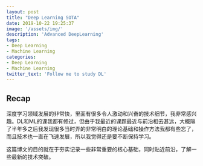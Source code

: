 ```yaml
---
layout: post
title: "Deep Learning SOTA"
date: 2019-10-22 19:25:37
image: '/assets/img/'
description: 'Advanced DeepLearning'
tags:
- Deep Learning
- Machine Learning
categories:
- Deep Learning
- Machine Learning 
twitter_text: 'Follow me to study DL'
---
```


## Recap

深度学习领域发展的非常快，里面有很多令人激动和兴奋的技术细节，我非常感兴趣。DL和ML的课我都有修过，但由于我最近的课题最近与前沿相去甚远，大概隔了半年多之后我发现很多当时弄的非常明白的理论基础和操作方法我都有些忘了，而且技术也一直在飞速发展，所以我觉得还是要不断保持学习。

这篇博文的目的就在于夯实记录一些非常重要的核心基础，同时贴近前沿，了解一些最新的技术突破。



